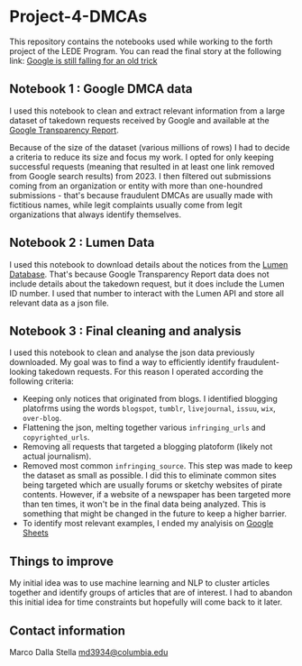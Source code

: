 # Project-4-DMCAs
 
This repository contains the notebooks used while working to the forth project of the LEDE Program. You can read the final story at the following link: [Google is still falling for an old trick](https://marcodallastella.github.io/articles/dmca.html)

## Notebook 1 : Google DMCA data
I used this notebook to clean and extract relevant information from a large dataset of takedown requests received by Google and available at the [Google Transparency Report](https://transparencyreport.google.com/copyright/overview?hl=en&copyright_result_owner=&copyright_result_org=&copyright_result_domain=&search_copyright=q:https&lu=search_copyright).

Because of the size of the dataset (various millions of rows) I had to decide a criteria to reduce its size and focus my work. I opted for only keeping successful requests (meaning that resulted in at least one link removed from Google search results) from 2023. I then filtered out submissions coming from an organization or entity with more than one-houndred submissions - that's because fraudulent DMCAs are usually made with fictitious names, while legit complaints usually come from legit organizations that always identify themselves.

## Notebook 2 : Lumen Data
I used this notebook to download details about the notices from the [Lumen Database](https://lumendatabase.org/). That's because Google Transparency Report data does not include details about the takedown request, but it does include the Lumen ID number. I used that number to interact with the Lumen API and store all relevant data as a json file.

## Notebook 3 : Final cleaning and analysis
I used this notebook to clean and analyse the json data previously downloaded. My goal was to find a way to efficiently identify fraudulent-looking takedown requests. For this reason I operated according the following criteria:

* Keeping only notices that originated from blogs. I identified blogging platofrms using the words `blogspot`, `tumblr`, `livejournal`, `issuu`, `wix`, `over-blog`.
* Flattening the json, melting together various `infringing_urls` and `copyrighted_urls`.
* Removing all requests that targeted a blogging platoform (likely not actual journalism).
* Removed most common `infringing_source`. This step was made to keep the dataset as small as possible. I did this to eliminate common sites being targeted which are usually forums or sketchy websites of pirate contents. However, if a website of a newspaper has been targeted more than ten times, it won't be in the final data being analyzed. This is something that might be changed in the future to keep a higher barrier.
* To identify most relevant examples, I ended my analyisis on [Google Sheets](https://docs.google.com/spreadsheets/d/1PkJy7dFvoSeltSoXpe2EcXKVoScQheMzlwKtXImdDU0/edit?usp=sharing)

## Things to improve
My initial idea was to use machine learning and NLP to cluster articles together and identify groups of articles that are of interest. I had to abandon this initial idea for time constraints but hopefully will come back to it later.

## Contact information
Marco Dalla Stella
md3934@columbia.edu
